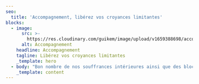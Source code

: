```yaml
---
seo:
  title: 'Accompagnement, libérez vos croyances limitantes'
blocks:
  - image:
      src: >-
        https://res.cloudinary.com/guikem/image/upload/v1659388698/accompagnement_c77hpq.jpg
      alt: Accompagnement
    headline: Accompagnement
    tagline: Libérez vos croyances limitantes
    _template: hero
  - body: "Bon nombre de nos souffrances intérieures ainsi que des blocages que nous rencontrons dans nos vies proviennent de nos blessures psychologiques - ou **blessures de l’âme**. Ces blessures sont le **rejet, l’abandon, la trahison, l’humiliation** et **l’injustice**. Elles se sont éveillées dans notre enfance au contact de notre environnement familial, et ont donné lieu à nos comportements dysfonctionnels. De la blessure de rejet découle un comportement fuyant; de celle de l’abandon, un comportement dépendant; de l’humiliation, un comportement masochiste; de la trahison, un comportement contrôlant; et de l’injustice, un comportement rigide.\_\n\nLorsque les situations déclenchent nos blessures, nous adoptons le **comportement** qui lui correspond dans la **tentative légitime mais contre-productive de nous protéger** de la souffrance de notre blessure.\_\n\nC’est par la **prise de conscience** de nos blessures et des **croyances** qui les entretiennent que nous pouvons (re)devenir **enfin nous-même** et aborder notre vie avec clarté et enthousiasme.\n\n![](https://res.cloudinary.com/guikem/image/upload/v1659823822/IMG_6433web_tz4r3f.jpg \"\")\n\nCet accompagnement, **basé sur la Méthode Ecoute Ton Corps de Lise Bourbeau combinée à la régulation émotionnelle**, s’adapte à chaque personne et à chaque situation. Il permet, selon vos besoins et votre difficulté, de prendre conscience du **problème véritable** qui se cache derrière chaque situation problématique\_; de découvrir les **blessures et les croyances** qui vous bloquent\_; de prendre conscience de vos **besoins **et désirs véritables\_; et d’acquérir les outils qui vous permettront de **passer à l’action**.&#x20;\n\n### **Tarif horaire: 55euros/h**\n\n"
    _template: content
---
```


